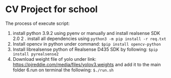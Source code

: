 # CV Project for school

The process of execute script: 
1. install python 3.9.2 using pyenv or manually and install realsense SDK 2.0 
2 . install all dependencies using 
`python3 -m pip install -r req.txt`
3. Install opencv in python under command:
`$pip install opencv-python`
4. Install librealsense python of Realsense D435 SDK by following:
`$pip install pyrealsense2`
5. Download weight file of yolo under link:  https://pjreddie.com/media/files/yolov3.weights and add it to the main folder
6.run on terminal the following:
`$./run.sh`

